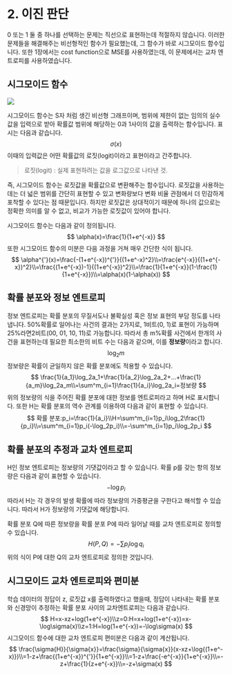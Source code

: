 # 2. 이진 판단

0 또는 1 둘 중 하나를 선택하는 문제는 직선으로 표현하는데 적절하지 않습니다. 이러한 문제들을 해결해주는 비선형적인 함수가 필요했는데, 그 함수가 바로 시그모이드 함수입니다. 또한 1장에서는 cost function으로 MSE를 사용하였는데, 이 문제에서는 교차 엔트로피를 사용하였습니다.

## 시그모이드 함수

![](C:\workspace\ML\image\sigmoid.png)

시그모이드 함수는 S자 처럼 생긴 비선형 그래프이며, 범위에 제한이 없는 임의의 실수값을 입력으로 받아 확률값 범위에 해당하는 0과 1사이의  값을 출력하는 함수입니다. 표시는 다음과 같습니다.
$$
\sigma(x)
$$
이때의 입력값은 어떤 확률값의 로짓(logit)이라고 표현이라고 간주합니다.

>로짓(logit) : 실제 표현하려는 값을 로그값으로 나타낸 것.

즉, 시그모이드 함수는 로짓값을 확률값으로 변환해주는 함수입니다.
로짓값을 사용하는데는 더 넓은 범위를 간단히 표현할 수 있고 변화량보다 변화 비율 관점에서 더 민감하게 포착할 수 있다는 점 때문입니다. 하지만 로짓값은 상대적이기 때문에 하나의 값으로는 정확한 의미를 알 수 없고, 비교가 가능한 로짓값이 있어야 합니다.

시그모이드 함수는 다음과 같이 정의됩니다.
$$
\alpha(x)=\frac{1}{1+e^{-x}}
$$
또한 시그모이드 함수의 미분은 다음 과정을 거쳐 매우 간단한 식이 됩니다.
$$
\alpha^{'}(x)=\frac{-(1+e^{-x})^{'}}{(1+e^-x)^2}\\=\frac{e^{-x}}{(1+e^{-x})^2}\\=\frac{(1+e^{-x})-1}{(1+e^{-x})^2}\\=\frac{1}{1+e^{-x}}(1-\frac{1}{1+e^{-x}})\\=\alpha(x)(1-\alpha(x))
$$

## 확률 분포와 정보 엔트로피

정보 엔트로피는 확률 분포의 무질서도나 불확실성 혹은 정보 표현의 부담 정도를 나타냅니다.
50%확률로 일어나는 사건의 결과는 2가지로, 1비트(0, 1)로 표현이 가능하며 25%라면2비트(00, 01, 10, 11)로 가능합니다. 따라서 총 m%확률 사건에서 한개의 사건을 표현하는데 필요한 최소한의 비트 수는 다음과 같으며, 이를 **정보량**이라고 합니다.
$$
\log_2m
$$
정보량은 확률이 균일하지 않은 확률 분포에도 적용할 수 있습니다.
$$
\frac{1}{a_1}\log_2a_1+\frac{1}{a_2}\log_2a_2+...+\frac{1}{a_m}\log_2a_m\\=\sum^m_{i=1}\frac{1}{a_i}\log_2a_i=정보량
$$
위의 정보량의 식을 주어진 확률 분포에 대한 정보를 엔트로피라고 하며 H로 표시합니다.
또한 H는 확률 분포의 역수 관계를 이용하여 다음과 같이 표현할 수 있습니다.
$$
확률 분포:p_i=\frac{1}{a_i}\\H=\sum^m_{i=1}p_i\log_2\frac{1}{p_i}\\=\sum^m_{i=1}p_i(-\log_2p_i)\\=-\sum^m_{i=1}p_i\log_2p_i
$$

## 확률 분포의 추정과 교차 엔트로피

H인 정보 엔트로피는 정보량의 기댓값이라고 할 수 있습니다.
확률 p를 갖는 항의 정보량은 다음과 같이 표현할 수 있습니다.
$$
-\log{p_i}
$$
따라서 H는 각 경우의 발생 확률에 따라 정보량의 가중평균을 구한다고 해석할 수 있습니다.
따라서 H가 정보량의 기댓값에 해당합니다.

확률 분포 Q에 따른 정보량을 확률 분포 P에 따라 일어날 때를 교차 엔트로피로 정의할 수 있습니다.
$$
H(P,Q)=-\sum{p_i}\log{q_i}
$$
위의 식이 P에 대한 Q의 교차 엔트로피로 정의한 것입니다.

## 시그모이드 교차 엔트로피와 편미분

학습 데이터의 정답이 z, 로짓값 x를 출력하였다고 했을때, 정답이 나타내는 확률 분포와 신경망이 추정하는 확률 분포 사이의 교차엔트로피는 다음과 같습니다.
$$
H=x-xz+log(1+e^{-x})\\z=0:H=x+log(1+e^{-x})=x-\log\sigma(x)\\z=1:H=log(1+e^{-x})=-\log\sigma(x)
$$
시그모이드 함수에 대한 교차 엔트로피 편미분은 다음과 같이 계산됩니다.
$$
\frac{\sigma{H}}{\sigma{x}}=\frac{\sigma}{\sigma{x}}(x-xz+\log{(1+e^-x)})\\=1-z+\frac{(1+e^{-x})^{'}}{1+e^{-x}}\\=1-z+\frac{-e^{-x}}{1+e^{-x}}\\=-z+\frac{1}{z+e^{-x}}\\=-z+\sigma(x)
$$
